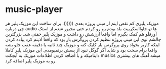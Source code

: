 # music-player
موزیک پلیری کم نقص
اینم از مینی پروژه بعدی ((((((:
برای ساخت این موزیک پلیر هر چی درباره audio ها تو جاوااسکریپت بلد بودم رو رو کردم حتی مجبور شدم از استک آورفلو هم کمک بگیرم اما واقعا ارزشش رو داشت و موزیک
پلیر خفنی شد.
بزرگترین چالشم توی این مینی پروژه تنظیم کردن پروگرس بار بود که واقعا اذیتم کرد پیاده کردن اینکه کاربر بخواد روی پروگرس بار کلیک کنه و موزیک چند ثانیه یا 
دقیقه عقب جلو بشه واقعا برام سخت بود و شاید اگر گوگل نبود از پسش برنمیومدم.
این موزیک پلیر کاملا داینامیکه و با اضافه کردن اطلاعات موزیک به آبجکت musics میشه آهنگ های بیشتری رو به موزیک پلیر اضافه کرد.
